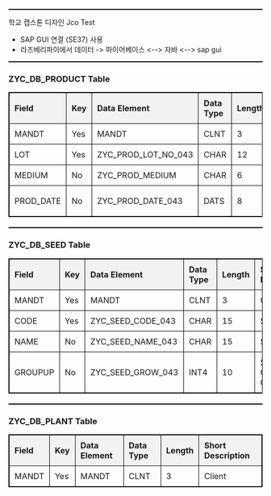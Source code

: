 <!DOCTYPE html>
<html lang="en">
<head>
    <meta charset="UTF-8">
    <meta name="viewport" content="width=device-width, initial-scale=1.0">
    <title>SAP Database Tables</title>
</head>
<body>
    <hr style="height: 2px; background-color: black; border: none;">
    학교 캡스톤 디자인 Jco Test
    <ul>
        <li> SAP GUI 연결 (SE37) 사용</li>
        <li> 라즈베리파이에서 데이터 -> 파이어베이스 <--> 자바 <--> sap gui</li>
    </ul>
    <hr style="height: 2px; background-color: black; border: none;">
    <h3>ZYC_DB_PRODUCT Table</h3>
    <table style="width: 100%; border-collapse: collapse; margin-bottom: 20px; border: 1px solid black;">
        <thead>
            <tr>
                <th style="border: 1px solid black; padding: 10px; background-color: #f2f2f2; text-align: left;">Field</th>
                <th style="border: 1px solid black; padding: 10px; background-color: #f2f2f2; text-align: left;">Key</th>
                <th style="border: 1px solid black; padding: 10px; background-color: #f2f2f2; text-align: left;">Data Element</th>
                <th style="border: 1px solid black; padding: 10px; background-color: #f2f2f2; text-align: left;">Data Type</th>
                <th style="border: 1px solid black; padding: 10px; background-color: #f2f2f2; text-align: left;">Length</th>
                <th style="border: 1px solid black; padding: 10px; background-color: #f2f2f2; text-align: left;">Short Description</th>
            </tr>
        </thead>
        <tbody>
            <tr>
                <td style="border: 1px solid black; padding: 10px; text-align: left;">MANDT</td>
                <td style="border: 1px solid black; padding: 10px; text-align: left;">Yes</td>
                <td style="border: 1px solid black; padding: 10px; text-align: left;">MANDT</td>
                <td style="border: 1px solid black; padding: 10px; text-align: left;">CLNT</td>
                <td style="border: 1px solid black; padding: 10px; text-align: left;">3</td>
                <td style="border: 1px solid black; padding: 10px; text-align: left;">Client</td>
            </tr>
            <tr>
                <td style="border: 1px solid black; padding: 10px; text-align: left;">LOT</td>
                <td style="border: 1px solid black; padding: 10px; text-align: left;">Yes</td>
                <td style="border: 1px solid black; padding: 10px; text-align: left;">ZYC_PROD_LOT_NO_043</td>
                <td style="border: 1px solid black; padding: 10px; text-align: left;">CHAR</td>
                <td style="border: 1px solid black; padding: 10px; text-align: left;">12</td>
                <td style="border: 1px solid black; padding: 10px; text-align: left;">Lot Number</td>
            </tr>
            <tr>
                <td style="border: 1px solid black; padding: 10px; text-align: left;">MEDIUM</td>
                <td style="border: 1px solid black; padding: 10px; text-align: left;">No</td>
                <td style="border: 1px solid black; padding: 10px; text-align: left;">ZYC_PROD_MEDIUM</td>
                <td style="border: 1px solid black; padding: 10px; text-align: left;">CHAR</td>
                <td style="border: 1px solid black; padding: 10px; text-align: left;">6</td>
                <td style="border: 1px solid black; padding: 10px; text-align: left;">Medium</td>
            </tr>
            <tr>
                <td style="border: 1px solid black; padding: 10px; text-align: left;">PROD_DATE</td>
                <td style="border: 1px solid black; padding: 10px; text-align: left;">No</td>
                <td style="border: 1px solid black; padding: 10px; text-align: left;">ZYC_PROD_DATE_043</td>
                <td style="border: 1px solid black; padding: 10px; text-align: left;">DATS</td>
                <td style="border: 1px solid black; padding: 10px; text-align: left;">8</td>
                <td style="border: 1px solid black; padding: 10px; text-align: left;">Product Date</td>
            </tr>
        </tbody>
    </table>
    <hr style="height: 2px; background-color: black; border: none;">
    <h3>ZYC_DB_SEED Table</h3>
    <table style="width: 100%; border-collapse: collapse; margin-bottom: 20px; border: 1px solid black;">
        <thead>
            <tr>
                <th style="border: 1px solid black; padding: 10px; background-color: #f2f2f2; text-align: left;">Field</th>
                <th style="border: 1px solid black; padding: 10px; background-color: #f2f2f2; text-align: left;">Key</th>
                <th style="border: 1px solid black; padding: 10px; background-color: #f2f2f2; text-align: left;">Data Element</th>
                <th style="border: 1px solid black; padding: 10px; background-color: #f2f2f2; text-align: left;">Data Type</th>
                <th style="border: 1px solid black; padding: 10px; background-color: #f2f2f2; text-align: left;">Length</th>
                <th style="border: 1px solid black; padding: 10px; background-color: #f2f2f2; text-align: left;">Short Description</th>
            </tr>
        </thead>
        <tbody>
            <tr>
                <td style="border: 1px solid black; padding: 10px; text-align: left;">MANDT</td>
                <td style="border: 1px solid black; padding: 10px; text-align: left;">Yes</td>
                <td style="border: 1px solid black; padding: 10px; text-align: left;">MANDT</td>
                <td style="border: 1px solid black; padding: 10px; text-align: left;">CLNT</td>
                <td style="border: 1px solid black; padding: 10px; text-align: left;">3</td>
                <td style="border: 1px solid black; padding: 10px; text-align: left;">Client</td>
            </tr>
            <tr>
                <td style="border: 1px solid black; padding: 10px; text-align: left;">CODE</td>
                <td style="border: 1px solid black; padding: 10px; text-align: left;">Yes</td>
                <td style="border: 1px solid black; padding: 10px; text-align: left;">ZYC_SEED_CODE_043</td>
                <td style="border: 1px solid black; padding: 10px; text-align: left;">CHAR</td>
                <td style="border: 1px solid black; padding: 10px; text-align: left;">15</td>
                <td style="border: 1px solid black; padding: 10px; text-align: left;">Seed Code</td>
            </tr>
            <tr>
                <td style="border: 1px solid black; padding: 10px; text-align: left;">NAME</td>
                <td style="border: 1px solid black; padding: 10px; text-align: left;">No</td>
                <td style="border: 1px solid black; padding: 10px; text-align: left;">ZYC_SEED_NAME_043</td>
                <td style="border: 1px solid black; padding: 10px; text-align: left;">CHAR</td>
                <td style="border: 1px solid black; padding: 10px; text-align: left;">15</td>
                <td style="border: 1px solid black; padding: 10px; text-align: left;">Seed Name</td>
            </tr>
            <tr>
                <td style="border: 1px solid black; padding: 10px; text-align: left;">GROUPUP</td>
                <td style="border: 1px solid black; padding: 10px; text-align: left;">No</td>
                <td style="border: 1px solid black; padding: 10px; text-align: left;">ZYC_SEED_GROW_043</td>
                <td style="border: 1px solid black; padding: 10px; text-align: left;">INT4</td>
                <td style="border: 1px solid black; padding: 10px; text-align: left;">10</td>
                <td style="border: 1px solid black; padding: 10px; text-align: left;">Seed Growth Group</td>
            </tr>
        </tbody>
    </table>
    <hr style="height: 2px; background-color: black; border: none;">
    <h3>ZYC_DB_PLANT Table</h3>
    <table style="width: 100%; border-collapse: collapse; margin-bottom: 20px; border: 1px solid black;">
        <thead>
            <tr>
                <th style="border: 1px solid black; padding: 10px; background-color: #f2f2f2; text-align: left;">Field</th>
                <th style="border: 1px solid black; padding: 10px; background-color: #f2f2f2; text-align: left;">Key</th>
                <th style="border: 1px solid black; padding: 10px; background-color: #f2f2f2; text-align: left;">Data Element</th>
                <th style="border: 1px solid black; padding: 10px; background-color: #f2f2f2; text-align: left;">Data Type</th>
                <th style="border: 1px solid black; padding: 10px; background-color: #f2f2f2; text-align: left;">Length</th>
                <th style="border: 1px solid black; padding: 10px; background-color: #f2f2f2; text-align: left;">Short Description</th>
            </tr>
        </thead>
        <tbody>
            <tr>
                <td style="border: 1px solid black; padding: 10px; text-align: left;">MANDT</td>
                <td style="border: 1px solid black; padding: 10px; text-align: left;">Yes</td>
                <td style="border: 1px solid black; padding: 10px; text-align: left;">MANDT</td>
                <td style="border: 1px solid black; padding: 10px; text-align: left;">CLNT</td>
                <td style="border: 1px solid black; padding: 10px; text-align: left;">3</td>
                <td style="border: 1px solid black; padding: 10px; text-align: left;">Client</td>
            </tr>
        </tbody>
    </table>
</body>
</html>
